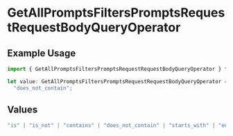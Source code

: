 # GetAllPromptsFiltersPromptsRequestRequestBodyQueryOperator

## Example Usage

```typescript
import { GetAllPromptsFiltersPromptsRequestRequestBodyQueryOperator } from "@orq-ai/node/models/operations";

let value: GetAllPromptsFiltersPromptsRequestRequestBodyQueryOperator =
  "does_not_contain";
```

## Values

```typescript
"is" | "is_not" | "contains" | "does_not_contain" | "starts_with" | "ends_with" | "is_empty" | "is_not_empty"
```
